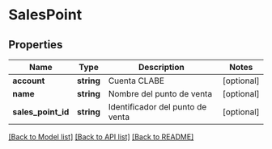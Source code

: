 # SalesPoint

## Properties
Name | Type | Description | Notes
------------ | ------------- | ------------- | -------------
**account** | **string** | Cuenta CLABE | [optional] 
**name** | **string** | Nombre del punto de venta | [optional] 
**sales_point_id** | **string** | Identificador del punto de venta | [optional] 

[[Back to Model list]](../../README.md#documentation-for-models) [[Back to API list]](../../README.md#documentation-for-api-endpoints) [[Back to README]](../../README.md)


